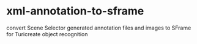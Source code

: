 # xml-annotation-to-sframe
convert Scene Selector generated annotation files and images to SFrame for Turicreate object recognition
